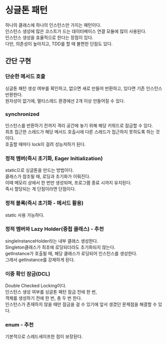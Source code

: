 # 싱글톤 패턴

하나의 클래스에 하나의 인스턴스만 가지는 패턴이다. <br/>
인스턴스 생성에 많은 코스트가 드는 데이터베이스 연결 모듈에 많이 사용된다. <br/>
인스턴스 생성을 효율적으로 한다는 장점이 있다. <br/>
다만, 의존성이 높아지고, TDD를 할 때 불편한 단점도 있다.

## 간단 구현

### 단순한 메서드 호출

싱글톤 패턴 생성 여부를 확인하고, 없으면 새로 만들어 반환하고, 있다면 기존 인스턴스 반환한다. <br/>
원자성이 없기에, 멀티스레드 환경에선 2개 이상 만들어질 수 있다.

### synchronized

인스턴스를 반환하기 전까지 격리 공간에 놓기 위해 해당 키워드로 잠금할 수 있다. <br/>
최초 접근한 스레드가 해당 메서드 호출시에 다른 스레드가 접근하지 못하도록 하는 것이다. <br/>
호출할 때마다 lock이 걸려 성능저하가 된다.

### 정적 멤버(즉시 초기화, Eager Initialization)

static으로 싱글톤을 만드는 방법이다. <br/>
클래스가 참조될 때, 로딩과 초기화가 이뤄진다. <br/>
이때 메모리 상에서 한 번만 생성되며, 프로그램 종료 시까지 유지된다. <br/>
즉시 할당되는 게 단점이라면 단점이다.

### 정적 블록(즉시 초기화 - 메서드 활용)

static 사용 가능하다.

### 정적 멤버와 Lazy Holder(중첩 클래스) - 추천

singleInstanceHolder라는 내부 클래스 생성한다. <br/>
Singleton클래스가 최초에 로딩되더라도 초기화되지 않는다. <br/>
getInstance가 호출될 때, 해당 클래스가 로딩되어 인스턴스를 생성한다. <br/>
그래서 getInstance를 강제하게 된다.

### 이중 확인 잠금(DCL)

Double Checked Locking이다. <br/>
인스턴스 생성 여부를 싱글톤 패턴 잠금 전에 한 번, <br/>
객체를 생성하기 전에 한 번, 총 두 번 한다. <br/>
인스턴스가 존재하지 않을 때만 잠금을 걸 수 있기에 앞서 생겼던 문제점을 해결할 수 있다.

### enum - 추천

기본적으로 스레드세이프한 점이 보장된다.
